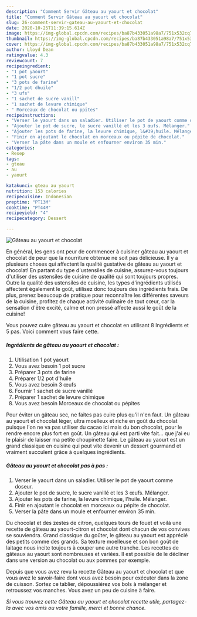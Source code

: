 ```yaml
---
description: "Comment Servir Gâteau au yaourt et chocolat"
title: "Comment Servir Gâteau au yaourt et chocolat"
slug: 26-comment-servir-gateau-au-yaourt-et-chocolat
date: 2020-10-25T11:39:15.614Z
image: https://img-global.cpcdn.com/recipes/ba87b433051a98a7/751x532cq70/gateau-au-yaourt-et-chocolat-photo-principale-de-la-recette.jpg
thumbnail: https://img-global.cpcdn.com/recipes/ba87b433051a98a7/751x532cq70/gateau-au-yaourt-et-chocolat-photo-principale-de-la-recette.jpg
cover: https://img-global.cpcdn.com/recipes/ba87b433051a98a7/751x532cq70/gateau-au-yaourt-et-chocolat-photo-principale-de-la-recette.jpg
author: Lloyd Dean
ratingvalue: 4.3
reviewcount: 7
recipeingredient:
- "1 pot yaourt"
- "1 pot sucre"
- "3 pots de farine"
- "1/2 pot dhuile"
- "3 ufs"
- "1 sachet de sucre vanill"
- "1 sachet de levure chimique"
- " Morceaux de chocolat ou ppites"
recipeinstructions:
- "Verser le yaourt dans un saladier. Utiliser le pot de yaourt comme doseur."
- "Ajouter le pot de sucre, le sucre vanillé et les 3 œufs. Mélanger."
- "Ajouter les pots de farine, la levure chimique, l&#39;huile. Mélanger."
- "Finir en ajoutant le chocolat en morceaux ou pépite de chocolat."
- "Verser la pâte dans un moule et enfourner environ 35 min."
categories:
- Resep
tags:
- gteau
- au
- yaourt

katakunci: gteau au yaourt 
nutrition: 153 calories
recipecuisine: Indonesian
preptime: "PT13M"
cooktime: "PT44M"
recipeyield: "4"
recipecategory: Dessert

---
```



![Gâteau au yaourt et chocolat](https://img-global.cpcdn.com/recipes/ba87b433051a98a7/751x532cq70/gateau-au-yaourt-et-chocolat-photo-principale-de-la-recette.jpg)

En général, les gens ont peur de commencer à cuisiner gâteau au yaourt et chocolat de peur que la nourriture obtenue ne soit pas délicieuse. Il y a plusieurs choses qui affectent la qualité gustative de gâteau au yaourt et chocolat! En partant du type d'ustensiles de cuisine, assurez-vous toujours d'utiliser des ustensiles de cuisine de qualité qui sont toujours propres. Outre la qualité des ustensiles de cuisine, les types d'ingrédients utilisés affectent également le goût, utilisez donc toujours des ingrédients frais. De plus, prenez beaucoup de pratique pour reconnaître les différentes saveurs de la cuisine, profitez de chaque activité culinaire de tout cœur, car la sensation d'être excité, calme et non pressé affecte aussi le goût de la cuisine!

<!--inarticleads1-->

Vous pouvez cuire gâteau au yaourt et chocolat en utilisant 8 Ingrédients et 5 pas. Voici comment vous faire cette.

##### Ingrédients de gâteau au yaourt et chocolat :

1. Utilisation 1 pot yaourt
1. Vous avez besoin 1 pot sucre
1. Préparer 3 pots de farine
1. Préparer 1/2 pot d&#39;huile
1. Vous avez besoin 3 œufs
1. Fournir 1 sachet de sucre vanillé
1. Préparer 1 sachet de levure chimique
1. Vous avez besoin  Morceaux de chocolat ou pépites


Pour éviter un gâteau sec, ne faites pas cuire plus qu&#39;il n&#39;en faut. Un gâteau au yaourt et chocolat léger, ultra moelleux et riche en goût du chocolat puisque l&#39;on ne va pas utiliser du cacao ici mais du bon chocolat, pour le rendre encore plus fort en goût. Un gâteau qui est parti vite fait… que j&#39;ai eu le plaisir de laisser ma petite choupinette faire. Le gâteau au yaourt est un grand classique en cuisine qui peut vite devenir un dessert gourmand et vraiment succulent grâce à quelques ingrédients. 

<!--inarticleads2-->

##### Gâteau au yaourt et chocolat pas à pas :

1. Verser le yaourt dans un saladier. Utiliser le pot de yaourt comme doseur.
1. Ajouter le pot de sucre, le sucre vanillé et les 3 œufs. Mélanger.
1. Ajouter les pots de farine, la levure chimique, l&#39;huile. Mélanger.
1. Finir en ajoutant le chocolat en morceaux ou pépite de chocolat.
1. Verser la pâte dans un moule et enfourner environ 35 min.


Du chocolat et des zestes de citron, quelques tours de fouet et voilà une recette de gâteau au yaourt-citron et chocolat dont chacun de vos convives se souviendra. Grand classique du goûter, le gâteau au yaourt est apprécié des petits comme des grands. Sa texture moelleuse et son bon goût de laitage nous incite toujours à couper une autre tranche. Les recettes de gâteaux au yaourt sont nombreuses et variées. Il est possible de le décliner dans une version au chocolat ou aux pommes par exemple. 

<!--inarticleads1-->

<p>
Depuis que vous avez revu la recette Gâteau au yaourt et chocolat et que vous avez le savoir-faire dont vous avez besoin pour exécuter dans la zone de cuisson. Sortez ce tablier, dépoussiérez vos bols à mélanger et retroussez vos manches. Vous avez un peu de cuisine à faire.
</p>

<p>
<i>Si vous trouvez cette Gâteau au yaourt et chocolat recette utile, partagez-la avec vos amis ou votre famille, merci et bonne chance.</i>
</p>
